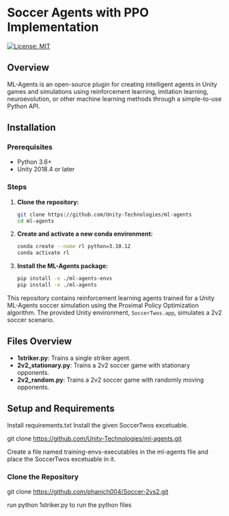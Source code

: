 # Soccer Agents with PPO Implementation


[![License: MIT](https://img.shields.io/badge/License-MIT-yellow.svg)](https://opensource.org/licenses/MIT)

## Overview

ML-Agents is an open-source plugin for creating intelligent agents in Unity games and simulations using reinforcement learning, imitation learning, neuroevolution, or other machine learning methods through a simple-to-use Python API.

## Installation

### Prerequisites

- Python 3.6+
- Unity 2018.4 or later

### Steps

1. **Clone the repository:**

    ```sh
    git clone https://github.com/Unity-Technologies/ml-agents
    cd ml-agents
    ```

2. **Create and activate a new conda environment:**

    ```sh
    conda create --name rl python=3.10.12
    conda activate rl
    ```

3. **Install the ML-Agents package:**

    ```sh
    pip install -e ./ml-agents-envs
    pip install -e ./ml-agents
    ```


This repository contains reinforcement learning agents trained for a Unity ML-Agents soccer simulation using the Proximal Policy Optimization algorithm. The provided Unity environment, `SoccerTwos.app`, simulates a 2v2 soccer scenario.

## Files Overview
- **1striker.py**: Trains a single striker agent.
- **2v2_stationary.py**: Trains a 2v2 soccer game with stationary opponents.
- **2v2_random.py**: Trains a 2v2 soccer game with randomly moving opponents.

## Setup and Requirements
Install requirements.txt
Install the given SoccerTwos excetuable.

git clone https://github.com/Unity-Technologies/ml-agents.git

Create a file named training-envs-executables in the ml-agents file and place the SoccerTwos excetuable in it.


### Clone the Repository

git clone https://github.com/phanich004/Soccer-2vs2.git

run python 1striker.py to run the python files

